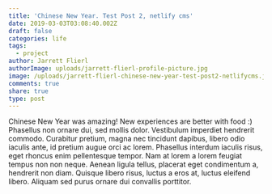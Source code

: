 ```yaml
---
title: 'Chinese New Year. Test Post 2, netlify cms'
date: 2019-03-03T03:08:40.002Z
draft: false
categories: life
tags:
  - project
author: Jarrett Flierl
authorImage: uploads/jarrett-flierl-profile-picture.jpg
image: /uploads/jarrett-flierl-chinese-new-year-test-post2-netlifycms.jpeg
comments: true
share: true
type: post
---
```

Chinese New Year was amazing! New experiences are better with food :)
Phasellus non ornare dui, sed mollis dolor. Vestibulum imperdiet hendrerit commodo. Curabitur pretium, magna nec tincidunt dapibus, libero odio iaculis ante, id pretium augue orci ac lorem. Phasellus interdum iaculis risus, eget rhoncus enim pellentesque tempor. Nam at lorem a lorem feugiat tempus non non neque. Aenean ligula tellus, placerat eget condimentum a, hendrerit non diam. Quisque libero risus, luctus a eros at, luctus eleifend libero. Aliquam sed purus ornare dui convallis porttitor. 
